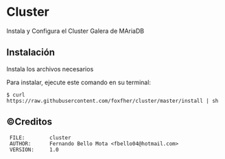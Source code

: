 # Cluster
 
Instala y Configura el Cluster Galera de MAriaDB

## Instalación

Instala los archivos necesarios 

Para instalar, ejecute este comando en su terminal:
```console
$ curl https://raw.githubusercontent.com/foxfher/cluster/master/install | sh
```

##  &copy;Creditos

     FILE:        cluster
     AUTHOR:      Fernando Bello Mota <fbello04@hotmail.com>
     VERSION:     1.0
